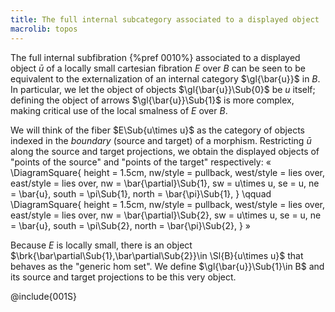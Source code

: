 ```yaml
---
title: The full internal subcategory associated to a displayed object
macrolib: topos
---
```


The full internal subfibration {%pref 0010%} associated to a displayed object $\bar{u}$ of a locally small cartesian fibration $E$ over $B$ can be seen to be equivalent to the externalization
of an internal category $\gl{\bar{u}}$ in $B$. In particular, we let the object of objects $\gl{\bar{u}}\Sub{0}$ be $u$ itself; defining the object of arrows $\gl{\bar{u}}\Sub{1}$ is more complex, making critical use of the local smalness of $E$ over $B$.

We will think of the fiber $E\Sub{u\times u}$ as the category of
objects indexed in the *boundary* (source and target) of a morphism. Restricting $\bar{u}$ along the source and target projections, we obtain the displayed objects of "points of the source" and "points of the target" respectively:
«
\DiagramSquare{
  height = 1.5cm,
  nw/style = pullback,
  west/style = lies over,
  east/style = lies over,
  nw = \bar{\partial}\Sub{1},
  sw = u\times u,
  se = u,
  ne = \bar{u},
  south = \pi\Sub{1},
  north = \bar{\pi}\Sub{1},
}
\qquad
\DiagramSquare{
  height = 1.5cm,
  nw/style = pullback,
  west/style = lies over,
  east/style = lies over,
  nw = \bar{\partial}\Sub{2},
  sw = u\times u,
  se = u,
  ne = \bar{u},
  south = \pi\Sub{2},
  north = \bar{\pi}\Sub{2},
}
»

Because $E$ is locally small, there is an object
$\brk{\bar\partial\Sub{1},\bar\partial\Sub{2}}\in \Sl{B}{u\times u}$ that
behaves as the "generic hom set". We define $\gl{\bar{u}}\Sub{1}\in B$ and its
source and target projections to be this very object.

@include{001S}
